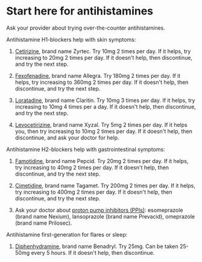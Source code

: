 # Start here for antihistamines

Ask your provider about trying over-the-counter antihistamines.

Antihistamine H1-blockers help with skin symptoms:

1. [Cetirizine](../cetirizine/), brand name Zyrtec. Try 10mg 2 times per day. If it helps, try increasing to 20mg 2 times per day. If it doesn't help, then discontinue, and try the next step.

2. [Fexofenadine](../fexofenadine/), brand name Allegra. Try 180mg 2 times per day. If it helps, try increasing to 360mg 2 times per day. If it doesn't help, then discontinue, and try the next step.

3. [Loratadine](../loratadine/), brand name Claritin. Try 10mg 3 times per day. If it helps, try increasing to 10mg 4 times per a day. If it doesn't help, then discontinue, and try the next step.

4. [Levocetirizine](../levocetirizine/), brand name Xyzal. Try 5mg 2 times per day. If it helps you, then try increasing to 10mg 2 times per day. If it doesn't help, then discontinue, and ask your doctor for help.

Antihistamine H2-blockers help with gastrointestinal symptoms:

1. [Famotidine](../famotidine/), brand name Pepcid. Try 20mg 2 times per day. If it helps, try increasing to 40mg 2 times per day. If it doesn't help, then discontinue, and try the next step.

2. [Cimetidine](../cimetidine/), brand name Tagamet. Try 200mg 2 times per day. If it helps, try increasing to 400mg 2 times per day. If it doesn't help, then discontinue, and try the next step.

3. Ask your doctor about [proton pump inhibitors (PPIs)](../proton-pump-inhibitors/): esomeprazole (brand name Nexium), lansoprazole (brand name Prevacid), omeprazole (brand name Prilosec).

Antihistamine first-generation for flares or sleep:

1. [Diphenhydramine](../diphenhydramine/), brand name Benadryl. Try 25mg. Can be taken 25-50mg every 5 hours. If it doesn't help, then discontinue. 

